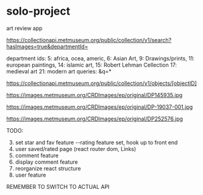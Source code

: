 # solo-project
art review app

https://collectionapi.metmuseum.org/public/collection/v1/search?hasImages=true&departmentId=

department ids: 
5: africa, ocea, americ,
6: Asian Art, 
9: Drawings/prints, 
11: european paintings,
14: islamic art, 
15: Robert Lehman Cellection
17: medieval art
21: modern art
queries: &q=*

https://collectionapi.metmuseum.org/public/collection/v1/objects/[objectID]

https://images.metmuseum.org/CRDImages/ep/original/DP145935.jpg

https://images.metmuseum.org/CRDImages/ep/original/DP-19037-001.jpg

https://images.metmuseum.org/CRDImages/ep/original/DP252576.jpg

TODO:

3. set star and fav feature
--rating feature set, hook up to front end
4. user saved/rated page (react router dom, Links)
5. comment feature
6. display comment feature
7. reorganize react structure
8. user feature

REMEMBER TO SWITCH TO ACTUAL API
